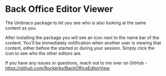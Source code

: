 ﻿# Back Office Editor Viewer
The Umbraco package to let you see who is also looking at the same content as you.  
  
After installing the package you will see an icon next to the name bar of the content. You'll be immediately notification when another user is viewing that content,
either before the started or during your session. Simply click the icon to see who the other editors are.  
  
If you have any issues or questions, reach out to me over on GitHub - https://github.com/Rockerby/BackOfficeEditorView